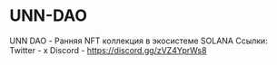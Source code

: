 # UNN-DAO
UNN DAO - Ранняя NFT коллекция в экосистеме SOLANA
Ссылки:
Twitter - x
Discord - https://discord.gg/zVZ4YprWs8

